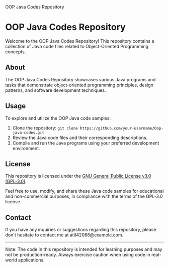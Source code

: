 <!DOCTYPE html>
<html>
<head>
    OOP Java Codes Repository
</head>
<body>
    <h1>OOP Java Codes Repository</h1>
    <p>Welcome to the OOP Java Codes Repository! This repository contains a collection of Java code files related to Object-Oriented Programming concepts.</p>
    <h2>About</h2>
    <p>The OOP Java Codes Repository showcases various Java programs and tasks that demonstrate object-oriented programming principles, design patterns, and software development techniques.</p>
    <h2>Usage</h2>
    <p>To explore and utilize the OOP Java code samples:</p>
    <ol>
        <li>Clone the repository: <code>git clone https://github.com/your-username/Oop-java-codes.git</code></li>
        <li>Review the Java code files and their corresponding descriptions.</li>
        <li>Compile and run the Java programs using your preferred development environment.</li>
    </ol>
    <h2>License</h2>
    <p>This repository is licensed under the <a href="LICENSE">GNU General Public License v3.0 (GPL-3.0)</a>.</p>
    <p>Feel free to use, modify, and share these Java code samples for educational and non-commercial purposes, in compliance with the terms of the GPL-3.0 license.</p>
    <h2>Contact</h2>
    <p>If you have any inquiries or suggestions regarding this repository, please don't hesitate to contact me at atif42068@example.com.</p>
    <hr>
    <p>Note: The code in this repository is intended for learning purposes and may not be production-ready. Always exercise caution when using code in real-world applications.</p>
</body>
</html>
